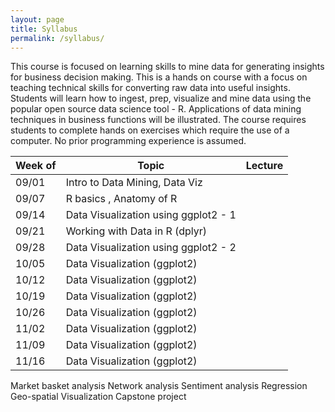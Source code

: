 ```yaml
---
layout: page
title: Syllabus
permalink: /syllabus/
---
```


This course is focused on learning skills to mine data for generating insights for business decision making. This is a hands on course with a focus on teaching technical skills for converting raw data into useful insights. Students will learn how to ingest, prep, visualize and mine data using the popular open source data science tool - R. Applications of data mining techniques in business functions will be illustrated. The course requires students to complete hands on exercises which require the use of a computer. No prior programming experience is assumed.

| Week of  | Topic                       | Lecture |
|-------|--------------------------------|---------|
| 09/01 | Intro to Data Mining, Data Viz |         |        
| 09/07 | R basics , Anatomy of R        |         |         
| 09/14 | Data Visualization using ggplot2 - 1  |         |         
| 09/21 | Working with Data in R (dplyr)    |         |          
| 09/28 | Data Visualization using ggplot2 - 2   |         |     
| 10/05 | Data Visualization (ggplot2)   |         |          
| 10/12 | Data Visualization (ggplot2)   |         |        
| 10/19 | Data Visualization (ggplot2)   |         |          
| 10/26 | Data Visualization (ggplot2)   |         |         
| 11/02 | Data Visualization (ggplot2)   |         |     
| 11/09 | Data Visualization (ggplot2)   |         |         
| 11/16 | Data Visualization (ggplot2)   |         |


Market basket analysis
Network analysis
Sentiment analysis
Regression
Geo-spatial Visualization
Capstone project
